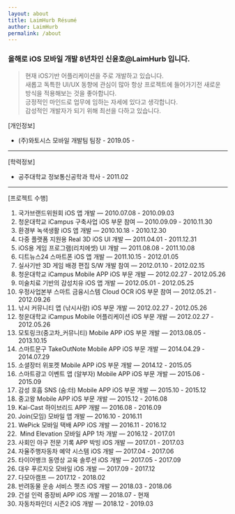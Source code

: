 ```yaml
---
layout: about
title: LaimHurb Résumé
author: LaimHurb
permalink: /about
---
```


### 올해로 iOS 모바일 개발 8년차인 신윤호@LaimHurb 입니다.

> 현재 iOS기반 어플리케이션을 주로 개발하고 있습니다. <br>새롭고 독특한 UI/UX 동향에 관심이 많아 항상 프로젝트에 들어가기전 새로운 방식을 적용해보는 것을 좋아합니다.<br>
> 긍정적인 마인드로 업무에 임하는 자세에 있다고 생각합니다. <br>감성적인 개발자가 되기 위해 최선을 다하고 있습니다.<br>

[개인정보]<br>
* (주)와토시스 모바일 개발팀 팀장 - 2019.05 - 
---
[학력정보]<br>
* 공주대학교 정보통신공학과 학사 - 2011.02
---
[프로젝트 수행]
1. 국가브랜드위원회 iOS 앱 개발 — 2010.07.08 - 2010.09.03 <br>
2. 청운대학교 iCampus 구축사업 iOS 부문 참여 — 2010.09.09 - 2010.11.30 <br>
3. 환경부 녹색생활 iOS 앱 개발 — 2010.10.18 - 2010.12.30 <br>
4. 다중 플랫폼 지원용 Real 3D iOS UI 개발 — 2011.04.01 - 2011.12.31 <br>
5. iOS용 게임 프로그램(리치에셋) UI 개발 — 2011.08.08 - 2011.10.08 <br>
6. 디트뉴스24 스마트폰 iOS 앱 개발 — 2011.10.15 - 2012.01.05 <br>
7. 실사기반 3D 게임 배경 편집 S/W  개발 참여 — 2012.01.10 - 2012.02.15 <br>
8. 청운대학교 iCampus Mobile APP iOS 부문 개발 — 2012.02.27 - 2012.05.26 <br>
9. 미술치료 기반의 감성치유 iOS 앱 개발 — 2012.05.01 - 2012.05.25 <br>
10. 우정사업본부 스마트 금융시스템 Cloud OCR iOS 부문 참여 — 2012.05.21 - 2012.09.26 <br>
11. 낚시 커뮤니티 앱 (낚시사랑) iOS 부문 개발 — 2012.02.27 - 2012.05.26 <br>
12. 청운대학교 iCampus Mobile 어플리케이션 iOS 부문 개발 — 2012.02.27 - 2012.05.26 <br>
13. 모토링크(중고차_커뮤니티) Mobile APP iOS 부문 개발 — 2013.08.05 - 2013.10.15 <br>
14. 스마트문구 TakeOutNote Mobile APP iOS 부문 개발 — 2014.04.29 - 2014.07.29 <br>
15. 소셜장터 위포켓 Mobile APP iOS 부문 개발 — 2014.12 - 2015.05 <br>
16. 스마트광고 이벤트 앱 (알부자) Mobile APP iOS 부문 개발 — 2015.06 - 2015.09 <br>
17. 감성 호흡 SNS (숨:터) Mobile APP iOS 부문 개발 — 2015.10 - 2015.12 <br>
18. 중고왕 Mobile APP iOS 부문 개발 — 2015.12 - 2016.08 <br>
19. Kai-Cast 하이브리드 APP 개발 — 2016.08 - 2016.09 <br>
20. Join(모임) 모바일 앱 개발 — 2016.10 - 2016.11 <br>
21. WePick 모바일 택배 APP iOS 개발 — 2016.11 - 2016.12<br>
22.  Mind Elevation 모바일 APP 1차 개발 — 2016.12 - 2017.01 <br>
23. 사회인 야구 전문 기록 APP 박빙 iOS 개발 — 2017.01 - 2017.03 <br>
24. 자율주행자동차 예약 시스템 iOS 개발 — 2017.04 - 2017.06 <br>
25. 타이어뱅크 동영상 교육 솔루션 iOS 개발 — 2017.05 - 2017.09 <br>
26. 대우 푸르지오 모바일 iOS 개발 — 2017.09 - 2017.12 <br>
27. 다모아캠프 — 2017.12 - 2018.02 <br>
28. 반려동물 운송 서비스 펫츠 iOS 개발 — 2018.03 - 2018.06 <br>
29. 건설 인력 중장비 APP iOS 개발 — 2018.07 - 현재 <br>
30. 자동차파인더 시즌2 iOS 개발 — 2018.12 - 2019.03<br>